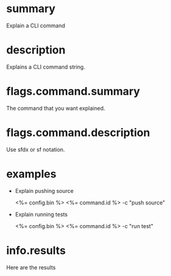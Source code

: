 # summary

Explain a CLI command

# description

Explains a CLI command string.

# flags.command.summary

The command that you want explained.

# flags.command.description

Use sfdx or sf notation.

# examples

- Explain pushing source

  <%= config.bin %> <%= command.id %> -c "push source"

- Explain running tests

  <%= config.bin %> <%= command.id %> -c "run test"

# info.results

Here are the results